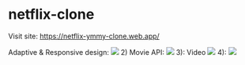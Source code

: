 # netflix-clone
Visit site:
https://netflix-ymmy-clone.web.app/

Adaptive & Responsive design:
![](https://i.imgur.com/UNv3Pcd.png)
2) Movie API:
![](https://i.imgur.com/zbv6ksZ.png)
3): Video
![](https://i.imgur.com/yb5lgWg.png)
4):
![](https://i.imgur.com/x2l0K9j.png)